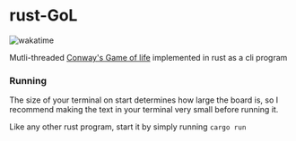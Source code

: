 # rust-GoL
![wakatime](https://wakatime.com/badge/user/82cdae6a-ce3c-4063-8986-f4c5ae89b50d/project/b1aa971a-ef4b-4e5e-b3b4-7060a07d37eb.svg)

Mutli-threaded
[Conway's Game of life](https://en.wikipedia.org/wiki/Conway%27s_Game_of_Life)
implemented in rust as a cli program

### Running
The size of your terminal on start determines how large the board is, so I recommend making
the text in your terminal very small before running it.

Like any other rust program, start it by simply running `cargo run`

